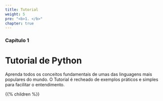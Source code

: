```yaml
---
title: Tutorial
weight: 5
pre: "<b>1. </b>"
chapter: true
---
```


### Capítulo 1

# Tutorial de Python

Aprenda todos os conceitos fundamentais de umas das linguagens mais populares do mundo. O Tutorial é recheado de exemplos práticos e simples para facilitar o entendimento.

{{% children %}}